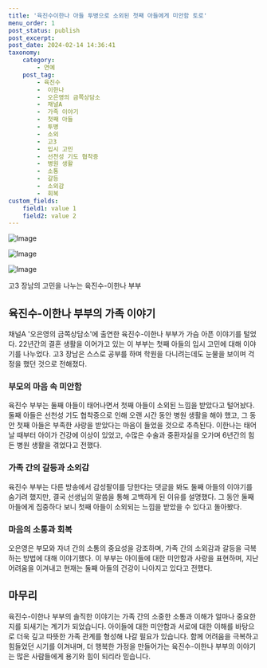 ```yaml
---
title: '육진수이한나 아들 투병으로 소외된 첫째 아들에게 미안함 토로'
menu_order: 1
post_status: publish
post_excerpt: 
post_date: 2024-02-14 14:36:41
taxonomy:
    category:
        - 연예
    post_tag:
        - 육진수
        -  이한나
        -  오은영의 금쪽상담소
        -  채널A
        -  가족 이야기
        -  첫째 아들
        -  투병
        -  소외
        -  고3
        -  입시 고민
        -  선천성 기도 협착증
        -  병원 생활
        -  소통
        -  갈등
        -  소외감
        -  회복
custom_fields:
    field1: value 1
    field2: value 2
---
```


![Image](https://mimgnews.pstatic.net/image/609/2024/02/14/202402140606161710_1_20240214061010168.jpg?type=w540)

![Image](https://ssl.pstatic.net/mimgnews/image/609/2024/02/14/202402140606161710_2_20240214061010170.jpg?type=w540)

![Image](https://mimgnews.pstatic.net/image/609/2024/02/14/202402140606161710_3_20240214061010173.jpg?type=w540)

고3 장남의 고민을 나누는 육진수-이한나 부부
## 육진수-이한나 부부의 가족 이야기
채널A '오은영의 금쪽상담소'에 출연한 육진수-이한나 부부가 가슴 아픈 이야기를 털었다. 22년간의 결혼 생활을 이어가고 있는 이 부부는 첫째 아들의 입시 고민에 대해 이야기를 나누었다. 고3 장남은 스스로 공부를 하며 학원을 다니려는데도 눈물을 보이며 걱정을 했던 것으로 전해졌다.
### 부모의 마음 속 미안함
육진수 부부는 둘째 아들이 태어나면서 첫째 아들이 소외된 느낌을 받았다고 털어놨다. 둘째 아들은 선천성 기도 협착증으로 인해 오랜 시간 동안 병원 생활을 해야 했고, 그 동안 첫째 아들은 부족한 사랑을 받았다는 마음이 들었을 것으로 추측된다.
이한나는 태어날 때부터 아이가 건강에 이상이 있었고, 수많은 수술과 중환자실을 오가며 6년간의 힘든 병원 생활을 겪었다고 전했다.
### 가족 간의 갈등과 소외감
육진수 부부는 다른 방송에서 감성팔이를 당한다는 댓글을 봐도 둘째 아들의 이야기를 숨기려 했지만, 결국 선생님의 말씀을 통해 고백하게 된 이유를 설명했다. 그 동안 둘째 아들에게 집중하다 보니 첫째 아들이 소외되는 느낌을 받았을 수 있다고 돌아봤다.
### 마음의 소통과 회복
오은영은 부모와 자녀 간의 소통의 중요성을 강조하며, 가족 간의 소외감과 갈등을 극복하는 방법에 대해 이야기했다. 이 부부는 아이들에 대한 미안함과 사랑을 표현하며, 지난 어려움을 이겨내고 현재는 둘째 아들의 건강이 나아지고 있다고 전했다.
## 마무리
육진수-이한나 부부의 솔직한 이야기는 가족 간의 소중한 소통과 이해가 얼마나 중요한지를 되새기는 계기가 되었습니다. 아이들에 대한 미안함과 서로에 대한 이해를 바탕으로 더욱 깊고 따뜻한 가족 관계를 형성해 나갈 필요가 있습니다. 함께 어려움을 극복하고 힘들었던 시기를 이겨내며, 더 행복한 가정을 만들어가는 육진수-이한나 부부의 이야기는 많은 사람들에게 용기와 힘이 되리라 믿습니다.
